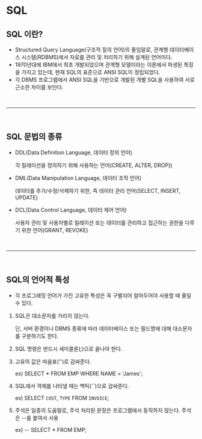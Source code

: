 # SQL 

## SQL 이란?
 - Structured Query Language(구조적 질의 언어)의 줄임말로, 관계형 데이터베이스 시스템(RDBMS)에서 자료를 관리 및 처리하기 위해 설계된 언어이다.
 - 1970년대에 IBM에서 최초 개발되었으며 관계형 모델이라는 이론에서 파생된 특징을 가지고 있는데, 현재 SQL의 표준으로 ANSI SQL이 정립되었다.
 - 각 DBMS 프로그램에서 ANSI SQL을 기반으로 개발된 개별 SQL을 사용하여 서로 근소한 차이를 보인다.

<br />
<hr />
<br />

## SQL 문법의 종류
- DDL(Data Definition Language, 데이터 정의 언어)
  
  각 릴레이션을 정의하기 위해 사용하는 언어(CREATE, ALTER, DROP))

- DML(Data Manipulation Language, 데이터 조작 언어)

  데이터를 추가/수정/삭제하기 위한, 즉 데이터 관리 언어(SELECT, INSERT, UPDATE)

- DCL(Data Control Language, 데이터 제어 언어)

  사용자 관리 및 사용자별로 릴레이션 또는 데이터를 관리하고 접근하는 권한을 다루기 위한 언어(GRANT, REVOKE)


<br />
<hr />
<br />

## SQL의 언어적 특성

- 각 프로그래밍 언어가 가진 고유한 특성은 꼭 구별지어 알아두어야 사용할 때 줄일 수 있다.
  
1. SQL은 대소문자를 가리지 않는다.

    단, 서버 환경이나 DBMS 종류에 따라 데이터베이스 또는 필드명에 대해 대소문자를 구분하기도 한다.

2. SQL 명령은 반드시 세미콜론(;)으로 끝나야 한다.
3. 고유의 값은 따옴표('')로 감싸준다.

    ex) SELECT * FROM EMP WHERE NAME = 'James';

4. SQL에서 객체를 나타낼 때는 백틱(``)으로 감싸준다.

    ex) SELECT `COST`, `TYPE` FROM `INVOICE`;

5. 주석은 일종의 도움말로, 주석 처리된 문장은 프로그램에서 동작하지 않는다. 주석은 --를 붙여서 사용

    ex) -- SELECT * FROM EMP;

